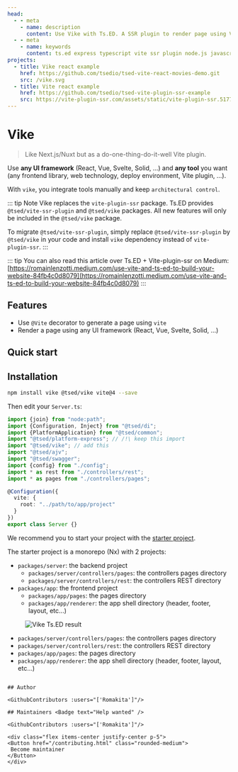```yaml
---
head:
  - - meta
    - name: description
      content: Use Vike with Ts.ED. A SSR plugin to render page using Vite and your favorite front-end framework (React.js, Vue.js, etc...).
  - - meta
    - name: keywords
      content: ts.ed express typescript vite ssr plugin node.js javascript decorators react vue svelte solid
projects:
  - title: Vike react example
    href: https://github.com/tsedio/tsed-vite-react-movies-demo.git
    src: /vike.svg
  - title: Vite react example
    href: https://github.com/tsedio/tsed-vite-plugin-ssr-example
    src: https://vite-plugin-ssr.com/assets/static/vite-plugin-ssr.5177312a.svg
---
```


# Vike

<Banner src="/vike.svg" href="https://vite-plugin-ssr.com/" height="200" />

> Like Next.js/Nuxt but as a do-one-thing-do-it-well Vite plugin.

Use **any UI framework** (React, Vue, Svelte, Solid, ...) and **any tool** you want (any frontend library, web
technology, deploy environment, Vite plugin, ...).

With `vike`, you integrate tools manually and keep `architectural control`.

::: tip Note
Vike replaces the `vite-plugin-ssr` package. Ts.ED provides `@tsed/vite-ssr-plugin` and `@tsed/vike` packages.
All new features will only be included in the `@tsed/vike` package.

To migrate `@tsed/vite-ssr-plugin`, simply replace `@tsed/vite-ssr-plugin` by `@tsed/vike` in your code and install `vike` dependency instead of `vite-plugin-ssr`.
:::

::: tip
You can also read this article over Ts.ED + Vite-plugin-ssr on Medium:
[https://romainlenzotti.medium.com/use-vite-and-ts-ed-to-build-your-website-84fb4c0d8079](https://romainlenzotti.medium.com/use-vite-and-ts-ed-to-build-your-website-84fb4c0d8079)
:::

## Features

- Use `@Vite` decorator to generate a page using `vite`
- Render a page using any UI framework (React, Vue, Svelte, Solid, ...)

## Quick start

<Projects type="projects"/>

## Installation

```bash
npm install vike @tsed/vike vite@4 --save
```

Then edit your `Server.ts`:

```ts
import {join} from "node:path";
import {Configuration, Inject} from "@tsed/di";
import {PlatformApplication} from "@tsed/common";
import "@tsed/platform-express"; // /!\ keep this import
import "@tsed/vike"; // add this
import "@tsed/ajv";
import "@tsed/swagger";
import {config} from "./config";
import * as rest from "./controllers/rest";
import * as pages from "./controllers/pages";

@Configuration({
  vite: {
    root: "../path/to/app/project"
  }
})
export class Server {}
```

We recommend you to start your project with
the [starter project](https://github.com/tsedio/tsed-vite-react-movies-demo).

The starter project is a monorepo (Nx) with 2 projects:

- `packages/server`: the backend project
  - `packages/server/controllers/pages`: the controllers pages directory
  - `packages/server/controllers/rest`: the controllers REST directory
- `packages/app`: the frontend project
  - `packages/app/pages`: the pages directory
  - `packages/app/renderer`: the app shell directory (header, footer, layout, etc...)

<figure><img src="/vike-tsed.png" style="max-height: 300px; background: white" alt="Vike Ts.ED result"></figure>

- `packages/server/controllers/pages`: the controllers pages directory
- `packages/server/controllers/rest`: the controllers REST directory
- `packages/app/pages`: the pages directory
- `packages/app/renderer`: the app shell directory (header, footer, layout, etc...)

```

## Author

<GithubContributors :users="['Romakita']"/>

## Maintainers <Badge text="Help wanted" />

<GithubContributors :users="['Romakita']"/>

<div class="flex items-center justify-center p-5">
<Button href="/contributing.html" class="rounded-medium">
 Become maintainer
</Button>
</div>
```
